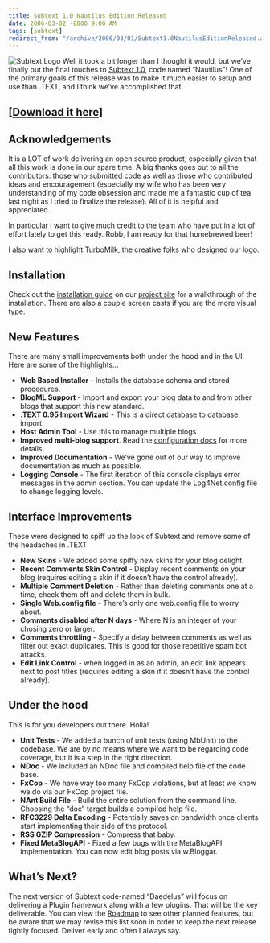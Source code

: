 ```yaml
---
title: Subtext 1.0 Nautilus Edition Released
date: 2006-03-02 -0800 9:00 AM
tags: [subtext]
redirect_from: "/archive/2006/03/01/Subtext1.0NautilusEditionReleased.aspx/"
---
```


![Subtext Logo](/images/SubtextLogo.png) Well it took a bit longer than
I thought it would, but we’ve finally put the final touches to [Subtext
1.0](http://subtextproject.com/ "Subtext Project Site"), code named
“Nautilus”! One of the primary goals of this release was to make it much
easier to setup and use than .TEXT, and I think we’ve accomplished that.

[[Download it here](http://prdownloads.sourceforge.net/subtext/Subtext_1.0.0.2_INSTALL.zip?download "Subtext Binaries Download")]
---------------------------------------------------------------------------------------------------------------------------------

Acknowledgements
----------------

It is a LOT of work delivering an open source product, especially given
that all this work is done in our spare time. A big thanks goes out to
all the contributors: those who submitted code as well as those who
contributed ideas and encouragement (especially my wife who has been
very understanding of my code obsession and made me a fantastic cup of
tea last night as I tried to finalize the release). All of it is helpful
and appreciated.

In particular I want to [give much credit to the
team](http://subtextproject.com/About/TheTeam/ "The Subtext Development Team")
who have put in a lot of effort lately to get this ready. Robb, I am
ready for that homebrewed beer!

I also want to highlight [TurboMilk](http://turbomilk.com/ "TurboMilk"),
the creative folks who designed our logo.

Installation
------------

Check out the [installation
guide](http://subtextproject.com/Docs/Installation/ "Installation Guide")
on our [project
site](http://subtextproject.com/ "Subtext Project Website") for a
walkthrough of the installation. There are also a couple screen casts if
you are the more visual type.

New Features
------------

There are many small improvements both under the hood and in the UI.
Here are some of the highlights...

-   **Web Based Installer** - Installs the database schema and stored
    procedures.
-   **BlogML Support** - Import and export your blog data to and from
    other blogs that support this new standard.
-   **.TEXT 0.95 Import Wizard** - This is a direct database to database
    import.
-   **Host Admin Tool** - Use this to manage multiple blogs
-   **Improved multi-blog support**. Read the [configuration
    docs](http://subtextproject.com/Docs/Configuration/ "Subtext Configuration Docs")
    for more details.
-   **Improved Documentation** - We’ve gone out of our way to improve
    documentation as much as possible.
-   **Logging Console** - The first iteration of this console displays
    error messages in the admin section. You can update the
    Log4Net.config file to change logging levels.

Interface Improvements
----------------------

These were designed to spiff up the look of Subtext and remove some of
the headaches in .TEXT

-   **New Skins** - We added some spiffy new skins for your blog
    delight.
-   **Recent Comments Skin Control** - Display recent comments on your
    blog (requires editing a skin if it doesn’t have the control
    already).
-   **Multiple Comment Deletion** - Rather than deleting comments one at
    a time, check them off and delete them in bulk.
-   **Single Web.config file** - There’s only one web.config file to
    worry about.
-   **Comments disabled after N days** - Where N is an integer of your
    chosing zero or larger.
-   **Comments throttling** - Specify a delay between comments as well
    as filter out exact duplicates. This is good for those repetitive
    spam bot attacks.
-   **Edit Link Control** - when logged in as an admin, an edit link
    appears next to post titles (requires editing a skin if it doesn’t
    have the control already).

Under the hood
--------------

This is for you developers out there. Holla!

-   **Unit Tests** - We added a bunch of unit tests (using MbUnit) to
    the codebase. We are by no means where we want to be regarding code
    coverage, but it is a step in the right direction.
-   **NDoc** - We included an NDoc file and compiled help file of the
    code base.
-   **FxCop** - We have way too many FxCop violations, but at least we
    know we do via our FxCop project file.
-   **NAnt Build File** - Build the entire solution from the command
    line. Choosing the “doc” target builds a compiled help file.
-   **RFC3229 Delta Encoding** - Potentially saves on bandwidth once
    clients start implementing their side of the protocol.
-   **RSS GZIP Compression** - Compress that baby.
-   **Fixed MetaBlogAPI** - Fixed a few bugs with the MetaBlogAPI
    implementation. You can now edit blog posts via w.Bloggar.

What’s Next?
------------

The next version of Subtext code-named “Daedelus” will focus on
delivering a Plugin framework along with a few plugins. That will be the
key deliverable. You can view the
[Roadmap](http://subtextproject.com/Roadmap/ "Subtext Roadmap") to see
other planned features, but be aware that we may revise this list soon
in order to keep the next release tightly focused. Deliver early and
often I always say.

